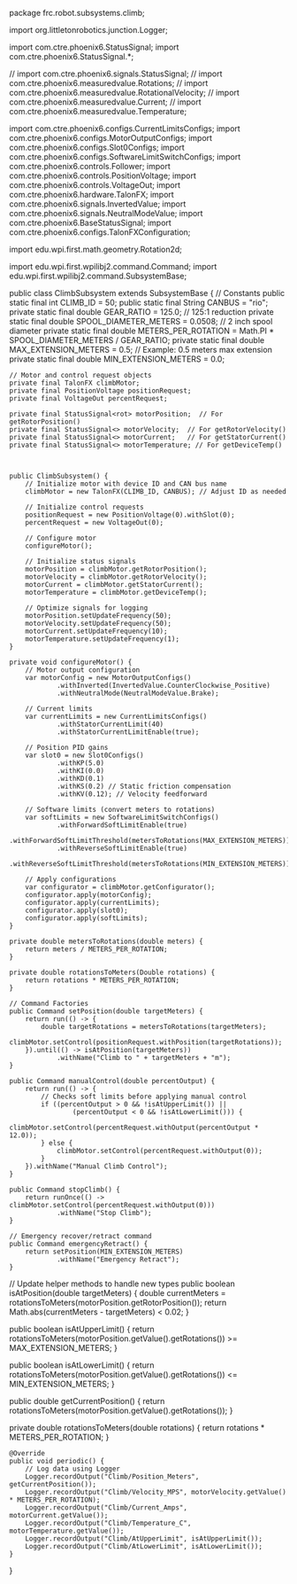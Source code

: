 package frc.robot.subsystems.climb;

import org.littletonrobotics.junction.Logger;

import com.ctre.phoenix6.StatusSignal;
import com.ctre.phoenix6.StatusSignal.*;

// import com.ctre.phoenix6.signals.StatusSignal;
// import com.ctre.phoenix6.measuredvalue.Rotations;
// import com.ctre.phoenix6.measuredvalue.RotationalVelocity;
// import com.ctre.phoenix6.measuredvalue.Current;
// import com.ctre.phoenix6.measuredvalue.Temperature;


import com.ctre.phoenix6.configs.CurrentLimitsConfigs;
import com.ctre.phoenix6.configs.MotorOutputConfigs;
import com.ctre.phoenix6.configs.Slot0Configs;
import com.ctre.phoenix6.configs.SoftwareLimitSwitchConfigs;
import com.ctre.phoenix6.controls.Follower;
import com.ctre.phoenix6.controls.PositionVoltage;
import com.ctre.phoenix6.controls.VoltageOut;
import com.ctre.phoenix6.hardware.TalonFX;
import com.ctre.phoenix6.signals.InvertedValue;
import com.ctre.phoenix6.signals.NeutralModeValue;
import com.ctre.phoenix6.BaseStatusSignal;
import com.ctre.phoenix6.configs.TalonFXConfiguration; 

import edu.wpi.first.math.geometry.Rotation2d;

import edu.wpi.first.wpilibj2.command.Command;
import edu.wpi.first.wpilibj2.command.SubsystemBase;

public class ClimbSubsystem extends SubsystemBase {
    // Constants
    public static final int CLIMB_ID = 50;
    public static final String CANBUS = "rio";
    private static final double GEAR_RATIO = 125.0; // 125:1 reduction
    private static final double SPOOL_DIAMETER_METERS = 0.0508; // 2 inch spool diameter
    private static final double METERS_PER_ROTATION = Math.PI * SPOOL_DIAMETER_METERS / GEAR_RATIO;
    private static final double MAX_EXTENSION_METERS = 0.5; // Example: 0.5 meters max extension
    private static final double MIN_EXTENSION_METERS = 0.0;

    // Motor and control request objects
    private final TalonFX climbMotor;
    private final PositionVoltage positionRequest;
    private final VoltageOut percentRequest;

    private final StatusSignal<rot> motorPosition;  // For getRotorPosition() 
    private final StatusSignal<> motorVelocity;  // For getRotorVelocity()
    private final StatusSignal<> motorCurrent;   // For getStatorCurrent()
    private final StatusSignal<> motorTemperature; // For getDeviceTemp()
    


    public ClimbSubsystem() {
        // Initialize motor with device ID and CAN bus name
        climbMotor = new TalonFX(CLIMB_ID, CANBUS); // Adjust ID as needed

        // Initialize control requests
        positionRequest = new PositionVoltage(0).withSlot(0);
        percentRequest = new VoltageOut(0);

        // Configure motor
        configureMotor();

        // Initialize status signals
        motorPosition = climbMotor.getRotorPosition();
        motorVelocity = climbMotor.getRotorVelocity();
        motorCurrent = climbMotor.getStatorCurrent();
        motorTemperature = climbMotor.getDeviceTemp();

        // Optimize signals for logging
        motorPosition.setUpdateFrequency(50);
        motorVelocity.setUpdateFrequency(50);
        motorCurrent.setUpdateFrequency(10);
        motorTemperature.setUpdateFrequency(1);
    }

    private void configureMotor() {
        // Motor output configuration
        var motorConfig = new MotorOutputConfigs()
                .withInverted(InvertedValue.CounterClockwise_Positive)
                .withNeutralMode(NeutralModeValue.Brake);

        // Current limits
        var currentLimits = new CurrentLimitsConfigs()
                .withStatorCurrentLimit(40)
                .withStatorCurrentLimitEnable(true);

        // Position PID gains
        var slot0 = new Slot0Configs()
                .withKP(5.0)
                .withKI(0.0)
                .withKD(0.1)
                .withKS(0.2) // Static friction compensation
                .withKV(0.12); // Velocity feedforward

        // Software limits (convert meters to rotations)
        var softLimits = new SoftwareLimitSwitchConfigs()
                .withForwardSoftLimitEnable(true)
                .withForwardSoftLimitThreshold(metersToRotations(MAX_EXTENSION_METERS))
                .withReverseSoftLimitEnable(true)
                .withReverseSoftLimitThreshold(metersToRotations(MIN_EXTENSION_METERS));

        // Apply configurations
        var configurator = climbMotor.getConfigurator();
        configurator.apply(motorConfig);
        configurator.apply(currentLimits);
        configurator.apply(slot0);
        configurator.apply(softLimits);
    }

    private double metersToRotations(double meters) {
        return meters / METERS_PER_ROTATION;
    }

    private double rotationsToMeters(Double rotations) {
        return rotations * METERS_PER_ROTATION;
    }

    // Command Factories
    public Command setPosition(double targetMeters) {
        return run(() -> {
            double targetRotations = metersToRotations(targetMeters);
            climbMotor.setControl(positionRequest.withPosition(targetRotations));
        }).until(() -> isAtPosition(targetMeters))
                .withName("Climb to " + targetMeters + "m");
    }

    public Command manualControl(double percentOutput) {
        return run(() -> {
            // Checks soft limits before applying manual control
            if ((percentOutput > 0 && !isAtUpperLimit()) ||
                    (percentOutput < 0 && !isAtLowerLimit())) {
                climbMotor.setControl(percentRequest.withOutput(percentOutput * 12.0));
            } else {
                climbMotor.setControl(percentRequest.withOutput(0));
            }
        }).withName("Manual Climb Control");
    }

    public Command stopClimb() {
        return runOnce(() -> climbMotor.setControl(percentRequest.withOutput(0)))
                .withName("Stop Climb");
    }

    // Emergency recover/retract command
    public Command emergencyRetract() {
        return setPosition(MIN_EXTENSION_METERS)
                .withName("Emergency Retract");
    }
// Update helper methods to handle new types
public boolean isAtPosition(double targetMeters) {
    double currentMeters = rotationsToMeters(motorPosition.getRotorPosition());
    return Math.abs(currentMeters - targetMeters) < 0.02;
}

public boolean isAtUpperLimit() {
    return rotationsToMeters(motorPosition.getValue().getRotations()) >= MAX_EXTENSION_METERS;
}

public boolean isAtLowerLimit() {
    return rotationsToMeters(motorPosition.getValue().getRotations()) <= MIN_EXTENSION_METERS;
}

public double getCurrentPosition() {
    return rotationsToMeters(motorPosition.getValue().getRotations());
}

private double rotationsToMeters(double rotations) {
    return rotations * METERS_PER_ROTATION;
}


    @Override
    public void periodic() {
        // Log data using Logger
        Logger.recordOutput("Climb/Position_Meters", getCurrentPosition());
        Logger.recordOutput("Climb/Velocity_MPS", motorVelocity.getValue() * METERS_PER_ROTATION);
        Logger.recordOutput("Climb/Current_Amps", motorCurrent.getValue());
        Logger.recordOutput("Climb/Temperature_C", motorTemperature.getValue());
        Logger.recordOutput("Climb/AtUpperLimit", isAtUpperLimit());
        Logger.recordOutput("Climb/AtLowerLimit", isAtLowerLimit());
    }

}